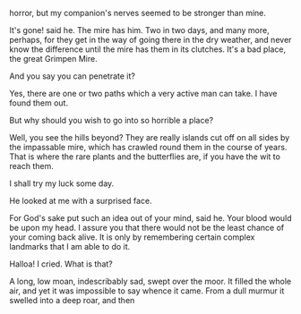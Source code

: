 horror, but my companion's nerves seemed to be stronger than mine.

It's gone! said he. The mire has him. Two in two days, and many
more, perhaps, for they get in the way of going there in the dry
weather, and never know the difference until the mire has them in its
clutches. It's a bad place, the great Grimpen Mire.

And you say you can penetrate it?

Yes, there are one or two paths which a very active man can take. I
have found them out.

But why should you wish to go into so horrible a place?

Well, you see the hills beyond? They are really islands cut off on all
sides by the impassable mire, which has crawled round them in the course
of years. That is where the rare plants and the butterflies are, if you
have the wit to reach them.

I shall try my luck some day.

He looked at me with a surprised face.

For God's sake put such an idea out of your mind, said he. Your
blood would be upon my head. I assure you that there would not be the
least chance of your coming back alive. It is only by remembering
certain complex landmarks that I am able to do it.

Halloa! I cried. What is that?

A long, low moan, indescribably sad, swept over the moor. It filled the
whole air, and yet it was impossible to say whence it came. From a dull
murmur it swelled into a deep roar, and then
